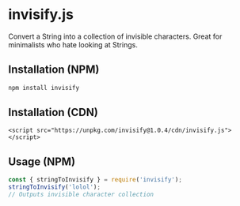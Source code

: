 # invisify.js
Convert a String into a collection of invisible characters. Great for minimalists who hate looking at Strings.

## Installation (NPM)
```bash
npm install invisify
```

## Installation (CDN)
```
<script src="https://unpkg.com/invisify@1.0.4/cdn/invisify.js"></script>
```

## Usage (NPM)
```javascript
const { stringToInvisify } = require('invisify');
stringToInvisify('lolol');
// Outputs invisible character collection
```
